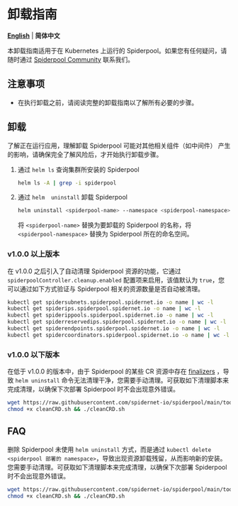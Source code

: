 # 卸载指南

[**English**](./uninstall.md) | **简体中文**

本卸载指南适用于在 Kubernetes 上运行的 Spiderpool。如果您有任何疑问，请随时通过 [Spiderpool Community](../../README-zh_CN.md#_6) 联系我们。

## 注意事项

- 在执行卸载之前，请阅读完整的卸载指南以了解所有必要的步骤。

## 卸载

了解正在运行应用，理解卸载 Spiderpool 可能对其他相关组件（如中间件） 产生的影响，请确保完全了解风险后，才开始执行卸载步骤。

1. 通过 `helm ls` 查询集群所安装的 Spiderpool

    ```bash
    helm ls -A | grep -i spiderpool
    ```

2. 通过 `helm  uninstall` 卸载 Spiderpool

    ```bash
    helm uninstall <spiderpool-name> --namespace <spiderpool-namespace>
    ```

    将 `<spiderpool-name>` 替换为要卸载的 Spiderpool 的名称，将 `<spiderpool-namespace>` 替换为 Spiderpool 所在的命名空间。

### v1.0.0 以上版本

在 v1.0.0 之后引入了自动清理 Spiderpool 资源的功能，它通过 `spiderpoolController.cleanup.enabled` 配置项来启用，该值默认为 `true`，您可以通过如下方式验证与 Spiderpool 相关的资源数量是否自动被清理。

```bash
kubectl get spidersubnets.spiderpool.spidernet.io -o name | wc -l 
kubectl get spiderips.spiderpool.spidernet.io -o name | wc -l
kubectl get spiderippools.spiderpool.spidernet.io -o name | wc -l
kubectl get spiderreservedips.spiderpool.spidernet.io -o name | wc -l
kubectl get spiderendpoints.spiderpool.spidernet.io -o name | wc -l
kubectl get spidercoordinators.spiderpool.spidernet.io -o name | wc -l
```

### v1.0.0 以下版本

在低于 v1.0.0 的版本中，由于 Spiderpool 的某些 CR 资源中存在 [finalizers](https://kubernetes.io/docs/concepts/overview/working-with-objects/finalizers/) ，导致 `helm uninstall` 命令无法清理干净，您需要手动清理。可获取如下清理脚本来完成清理，以确保下次部署 Spiderpool 时不会出现意外错误。

```bash
wget https://raw.githubusercontent.com/spidernet-io/spiderpool/main/tools/scripts/cleanCRD.sh
chmod +x cleanCRD.sh && ./cleanCRD.sh
```

## FAQ

删除 Spiderpool 未使用 `helm uninstall` 方式，而是通过 `kubectl delete <spiderpool 部署的 namespace>`，导致出现资源卸载残留，从而影响新的安装。您需要手动清理。可获取如下清理脚本来完成清理，以确保下次部署 Spiderpool 时不会出现意外错误。

```bash
wget https://raw.githubusercontent.com/spidernet-io/spiderpool/main/tools/scripts/cleanCRD.sh
chmod +x cleanCRD.sh && ./cleanCRD.sh
```
